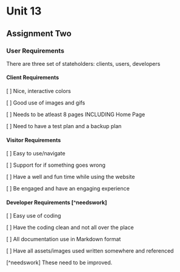 # Unit 13

## Assignment Two

### User Requirements

There are three set of stateholders: clients, users, developers

#### Client Requirements

[ ] Nice, interactive colors

[ ] Good use of images and gifs

[ ] Needs to be atleast 8 pages INCLUDING Home Page

[ ] Need to have a test plan and a backup plan

#### Visitor Requirements

[ ] Easy to use/navigate

[ ] Support for if something goes wrong

[ ] Have a well and fun time while using the website

[ ] Be engaged and have an engaging experience

#### Developer Requirements [^needswork]

[ ] Easy use of coding 

[ ] Have the coding clean and not all over the place

[ ] All documentation use in Markdown format

[ ] Have all assets/images used written somewhere and referenced

[^needswork] These need to be improved.